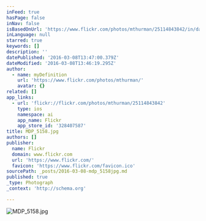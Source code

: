 ```yaml
---
inFeed: true
hasPage: false
inNav: false
isBasedOnUrl: 'https://www.flickr.com/photos/mthurman/25114843842/in/dateposted-public/'
inLanguage: null
starred: true
keywords: []
description: ''
datePublished: '2016-03-08T13:47:00.379Z'
dateModified: '2016-03-08T13:46:19.295Z'
author:
  - name: myDefinition
    url: 'https://www.flickr.com/photos/mthurman/'
    avatar: {}
related: []
app_links:
  - url: 'flickr://flickr.com/photos/mthurman/25114843842'
    type: ios
    namespace: ai
    app_name: Flickr
    app_store_id: '328407587'
title: MDP_5158.jpg
authors: []
publisher:
  name: Flickr
  domain: www.flickr.com
  url: 'https://www.flickr.com/'
  favicon: 'https://www.flickr.com/favicon.ico'
sourcePath: _posts/2016-03-08-mdp_5158jpg.md
published: true
_type: Photograph
_context: 'http://schema.org'

---
```

![MDP&lowbar;5158&period;jpg](https://farm2.staticflickr.com/1683/25114843842_889a7c175c_b.jpg)